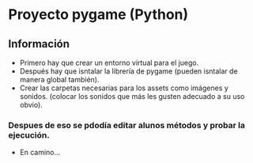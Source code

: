 # Proyecto pygame (Python)

## Información

- Primero hay que crear un entorno virtual para el juego.
- Después hay que isntalar la librería de pygame (pueden isntalar de manera global también).
- Crear las carpetas necesarias para los assets como imágenes y sonidos. (colocar los sonidos que más les gusten adecuado a su uso obvio).

### Despues de eso se pdodía editar alunos métodos y probar la ejecución.

- En camino...